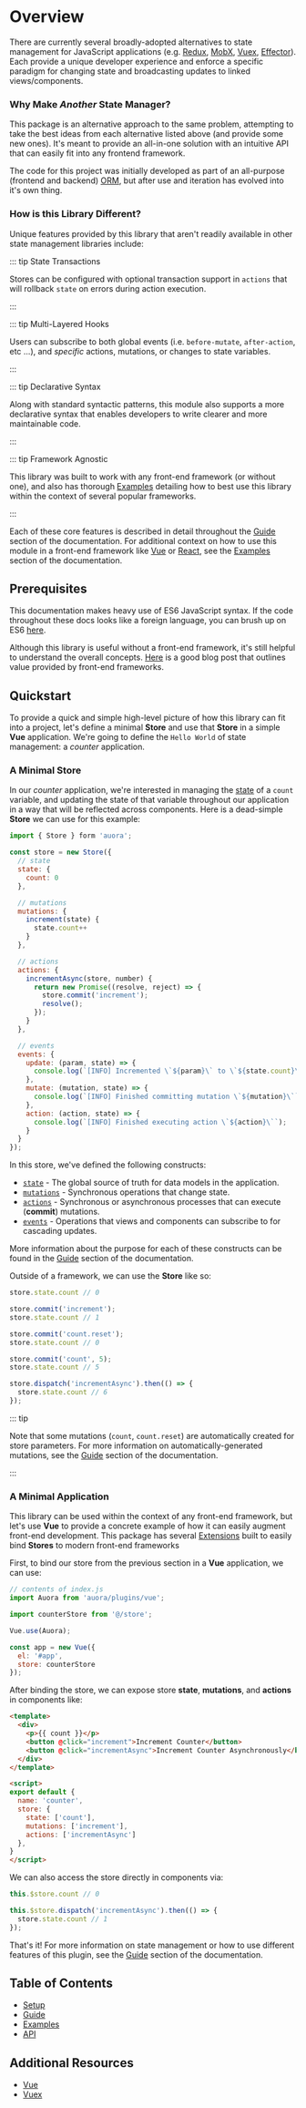 # Overview

There are currently several broadly-adopted alternatives to state management for JavaScript applications (e.g. [Redux](https://github.com/reduxjs/redux), [MobX](https://github.com/mobxjs/mobx), [Vuex](https://github.com/vuejs/vuex), [Effector](https://github.com/zerobias/effector)). Each provide a unique developer experience and enforce a specific paradigm for changing state and broadcasting updates to linked views/components.

### Why Make *Another* State Manager?

This package is an alternative approach to the same problem, attempting to take the best ideas from each alternative listed above (and provide some new ones). It's meant to provide an all-in-one solution with an intuitive API that can easily fit into any frontend framework.

The code for this project was initially developed as part of an all-purpose (frontend and backend) [ORM](https://bprinty.github.io/vuex-reflect), but after use and iteration has evolved into it's own thing.

### How is this Library Different?

Unique features provided by this library that aren't readily available in other state management libraries include:

::: tip State Transactions

Stores can be configured with optional transaction support in `actions` that will rollback `state` on errors during action execution.

:::

::: tip Multi-Layered Hooks

Users can subscribe to both global events (i.e. `before-mutate`, `after-action`, etc ...), and *specific* actions, mutations, or changes to state variables.

:::

::: tip Declarative Syntax

Along with standard syntactic patterns, this module also supports a more declarative syntax that enables developers to write clearer and more maintainable code.

:::

::: tip Framework Agnostic

This library was built to work with any front-end framework (or without one), and also has thorough [Examples](/examples/) detailing how to best use this library within the context of several popular frameworks.

:::

Each of these core features is described in detail throughout the [Guide](/guide/) section of the documentation. For additional context on how to use this module in a front-end framework like [Vue](https://vuejs.org/) or [React](https://reactjs.org/), see the [Examples](/examples/) section of the documentation.


## Prerequisites

This documentation makes heavy use of ES6 JavaScript syntax. If the code throughout these docs looks like a foreign language, you can brush up on ES6 [here](https://babeljs.io/docs/en/learn).

Although this library is useful without a front-end framework, it's still helpful to understand the overall concepts. [Here](https://stackoverflow.blog/2020/02/03/is-it-time-for-a-front-end-framework/) is a good blog post that outlines value provided by front-end frameworks.


## Quickstart

To provide a quick and simple high-level picture of how this library can fit into a project, let's define a minimal **Store** and use that **Store** in a simple **Vue** application. We're going to define the `Hello World` of state management: a *counter* application.

### A Minimal Store

In our *counter* application, we're interested in managing the [state](/guide/README.md#state) of a `count` variable, and updating the state of that variable throughout our application in a way that will be reflected across components. Here is a dead-simple **Store** we can use for this example:

```javascript
import { Store } form 'auora';

const store = new Store({
  // state
  state: {
    count: 0
  },

  // mutations
  mutations: {
    increment(state) {
      state.count++
    }
  },

  // actions
  actions: {
    incrementAsync(store, number) {
      return new Promise((resolve, reject) => {
        store.commit('increment');
        resolve();
      });
    }
  },

  // events
  events: {
    update: (param, state) => {
      console.log(`[INFO] Incremented \`${param}\` to \`${state.count}\``);
    },
    mutate: (mutation, state) => {
      console.log(`[INFO] Finished committing mutation \`${mutation}\``);
    },
    action: (action, state) => {
      console.log(`[INFO] Finished executing action \`${action}\``);
    }
  }
});
```

In this store, we've defined the following constructs:

* [`state`](#state) - The global source of truth for data models in the application.
* [`mutations`](#mutations) - Synchronous operations that change state.
* [`actions`](#actions) - Synchronous or asynchronous processes that can execute (**commit**) mutations.
* [`events`](#events) - Operations that views and components can subscribe to for cascading updates.

More information about the purpose for each of these constructs can be found in the [Guide](/guide/) section of the documentation.

Outside of a framework, we can use the **Store** like so:

```javascript
store.state.count // 0

store.commit('increment');
store.state.count // 1

store.commit('count.reset');
store.state.count // 0

store.commit('count', 5);
store.state.count // 5

store.dispatch('incrementAsync').then(() => {
  store.state.count // 6
});
```

::: tip

Note that some mutations (`count`, `count.reset`) are automatically created for store parameters. For more information on automatically-generated mutations, see the [Guide](/guide/README.md#mutations) section of the documentation.

:::


### A Minimal Application

This library can be used within the context of any front-end framework, but let's use **Vue** to provide a concrete example of how it can easily augment front-end development. This package has several [Extensions](/examples/) built to easily bind **Stores** to modern front-end frameworks

First, to bind our store from the previous section in a **Vue** application, we can use:

```javascript
// contents of index.js
import Auora from 'auora/plugins/vue';

import counterStore from '@/store';

Vue.use(Auora);

const app = new Vue({
  el: '#app',
  store: counterStore
});
```

After binding the store, we can expose store **state**, **mutations**, and **actions** in components like:

```html
<template>
  <div>
    <p>{{ count }}</p>
    <button @click="increment">Increment Counter</button>
    <button @click="incrementAsync">Increment Counter Asynchronously</button>
  </div>
</template>

<script>
export default {
  name: 'counter',
  store: {
    state: ['count'],
    mutations: ['increment'],
    actions: ['incrementAsync']
  },
}
</script>
```

We can also access the store directly in components via:

```javascript
this.$store.count // 0

this.$store.dispatch('incrementAsync').then(() => {
  store.state.count // 1
});
```

That's it! For more information on state management or how to use different features of this plugin, see the [Guide](/guide/) section of the documentation.


## Table of Contents

- [Setup](/setup/)
- [Guide](/guide/)
- [Examples](/examples/)
- [API](/api/)


## Additional Resources

- [Vue](https://vuejs.org)
- [Vuex](https://vuex.vuejs.org)
